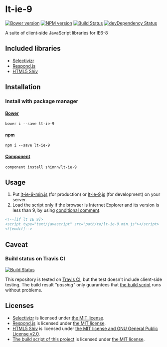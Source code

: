 # lt-ie-9 

[![Bower version](https://badge.fury.io/bo/lt-ie-9.svg)](https://github.com/shinnn/lt-ie-9/releases)
[![NPM version](https://badge.fury.io/js/lt-ie-9.svg)](http://badge.fury.io/js/lt-ie-9)
[![Build Status](https://travis-ci.org/shinnn/lt-ie-9.svg?branch=master)](https://travis-ci.org/shinnn/lt-ie-9)
[![devDependency Status](https://david-dm.org/shinnn/lt-ie-9/dev-status.svg)](https://david-dm.org/shinnn/lt-ie-9#info=devDependencies)

A suite of client-side JavaScript libraries for IE6-8

## Included libraries

* [Selectivizr][selectivizr]
* [Respond.js][respond]
* [HTML5 Shiv][html5shiv]

## Installation

### Install with package manager

#### [Bower](http://bower.io/)

```
bower i --save lt-ie-9
```

#### [npm](https://www.npmjs.org/)

```
npm i --save lt-ie-9
```

#### [Component](https://github.com/component/component)

```
component install shinnn/lt-ie-9
```

## Usage

1. Put [lt-ie-9-min.js](https://raw.githubusercontent.com/shinnn/lt-ie-9/master/lt-ie-9-min.js) (for production) or [lt-ie-9.js](https://raw.githubusercontent.com/shinnn/lt-ie-9/master/lt-ie-9.js) (for development) on your server.
2. Load the script only if the browser is Internet Explorer and its version is less than 9, by using [conditional comment](http://msdn.microsoft.com/library/ms537512%28v=VS.85%29.aspx).

```html
<!--[if lt IE 9]>
<script type="text/javascript" src="path/to/lt-ie-9.min.js"></script>
<![endif]-->
```

## Caveat

### Build status on Travis CI

[![Build Status](https://travis-ci.org/shinnn/lt-ie-9.svg?branch=master)](https://travis-ci.org/shinnn/lt-ie-9)

This repository is tested on [Travis CI](https://travis-ci.org/), but the test doesn't include client-side testing. The build result *"passing"* only guarantees that [the build script][gulpfile] runs without problems.

## Licenses

* [Selectivizr](http://selectivizr.com/) is licensed under [the MIT license](./licenses.md#selectivizr).
* [Respond.js](https://github.com/scottjehl/Respond) is licensed under [the MIT license](./licenses.md#respondjs).
* [HTML5 Shiv](https://github.com/aFarkas/html5shiv) is licensed under [the MIT license and GNU General Public License v2.0](./licenses.md#respondjs).
* [The build script of this project][gulpfile] is licensed under [the MIT license](licenses.md#gulpfilejs).

[selectivizr]: http://selectivizr.com/
[respond]: https://github.com/scottjehl/Respond
[html5shiv]: https://github.com/aFarkas/html5shiv
[gulpfile]: ./gulpfile.js
